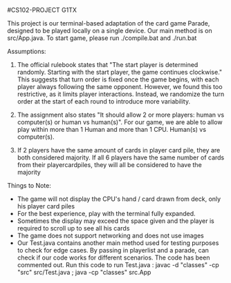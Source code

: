 #CS102-PROJECT G1TX

This project is our terminal-based adaptation of the card game Parade, designed to be played locally on a single device.
Our main method is on src/App.java. To start game, please run ./compile.bat and ./run.bat

Assumptions:

1) The official rulebook states that "The start player is determined randomly. Starting with the start player, the game continues clockwise." This suggests that turn order is fixed once the game begins, with each player always following the same opponent. However, we found this too restrictive, as it limits player interactions. Instead, we randomize the turn order at the start of each round to introduce more variability.

2) The assignment also states "It should allow 2 or more players: human vs computer(s) or human vs human(s)". For our game, we are able to allow play within more than 1 Human and more than 1 CPU. Human(s) vs computer(s).

3) If 2 players have the same amount of cards in player card pile, they are both considered majority. If all 6 players have the same number of cards from their playercardpiles, they will all be considered to have the majority

Things to Note:

- The game will not display the CPU's hand / card drawn from deck, only his player card piles
- For the best experience, play with the terminal fully expanded.
- Sometimes the display may exceed the space given and the player is required to scroll up to see all his cards
- The game does not support networking and does not use images
- Our Test.java contains another main method used for testing purposes to check for edge cases. By passing in playerlist and a parade, can check if our code works for different scenarios. The code has been commented out. Run this code to run Test.java : javac -d "classes" -cp "src" src/Test.java ; java -cp "classes" src.App